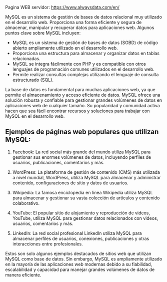Pagina WEB servidor: https://www.alwaysdata.com/en/

MySQL es un sistema de gestión de bases de datos relacional muy utilizado en el desarrollo web. Proporciona una forma eficiente y segura de almacenar, manipular y recuperar datos para aplicaciones web. Algunos puntos clave sobre MySQL incluyen:

- MySQL es un sistema de gestión de bases de datos (SGBD) de código abierto ampliamente utilizado en el desarrollo web.
- Proporciona una estructura para almacenar y organizar datos en tablas relacionadas.
- MySQL se integra fácilmente con PHP y es compatible con otros lenguajes de programación comunes utilizados en el desarrollo web.
- Permite realizar consultas complejas utilizando el lenguaje de consulta estructurado (SQL).

La base de datos es fundamental para muchas aplicaciones web, ya que permite el almacenamiento y acceso eficiente de datos. MySQL ofrece una solución robusta y confiable para gestionar grandes volúmenes de datos en aplicaciones web de cualquier tamaño. Su popularidad y comunidad activa hacen que sea fácil encontrar recursos y soluciones para trabajar con MySQL en el desarrollo web.

## Ejemplos de páginas web populares que utilizan MySQL:

1. Facebook: La red social más grande del mundo utiliza MySQL para gestionar sus enormes volúmenes de datos, incluyendo perfiles de usuarios, publicaciones, comentarios y más.

2. WordPress: La plataforma de gestión de contenido (CMS) más utilizada a nivel mundial, WordPress, utiliza MySQL para almacenar y administrar contenido, configuraciones de sitio y datos de usuarios.

3. Wikipedia: La famosa enciclopedia en línea Wikipedia utiliza MySQL para almacenar y gestionar su vasta colección de artículos y contenido colaborativo.

4. YouTube: El popular sitio de alojamiento y reproducción de videos, YouTube, utiliza MySQL para gestionar datos relacionados con videos, usuarios, comentarios y más.

5. LinkedIn: La red social profesional LinkedIn utiliza MySQL para almacenar perfiles de usuarios, conexiones, publicaciones y otras interacciones entre profesionales.

Estos son solo algunos ejemplos destacados de sitios web que utilizan MySQL como base de datos. Sin embargo, MySQL es ampliamente utilizado en la mayoría de las aplicaciones web modernas debido a su fiabilidad, escalabilidad y capacidad para manejar grandes volúmenes de datos de manera eficiente.